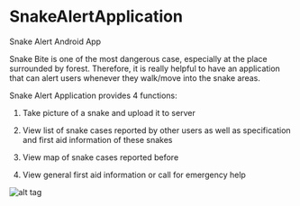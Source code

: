 # SnakeAlertApplication
Snake Alert Android App

Snake Bite is one of the most dangerous case, especially at the place surrounded by forest. Therefore, it is really helpful to have an application that can alert users whenever they walk/move into the snake areas.

Snake Alert Application provides 4 functions:

1. Take picture of a snake and upload it to server

2. View list of snake cases reported by other users as well as specification and first aid information of these snakes

3. View map of snake cases reported before

4. View general first aid information or call for emergency help

![alt tag](https://github.com/theanh0512/SnakeAlertApplication/blob/master/main_page.png)
